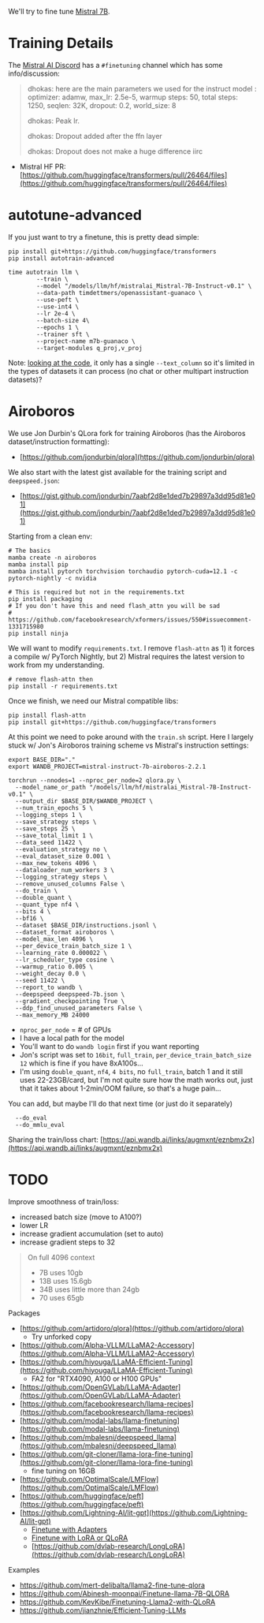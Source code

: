 We'll try to fine tune [Mistral 7B](https://mistral.ai/news/announcing-mistral-7b/
).

# Training Details
The [Mistral AI Discord](https://discord.gg/mistralai) has a `#finetuning` channel which has some info/discussion:

> dhokas: here are the main parameters we used for the instruct model :
optimizer: adamw, max_lr: 2.5e-5, warmup steps: 50, total steps: 1250, seqlen: 32K, dropout: 0.2, world_size: 8
>
> dhokas: Peak lr.
>
> dhokas: Dropout added after the ffn layer
>
> dhokas: Dropout does not make a huge difference iirc

* Mistral HF PR: [https://github.com/huggingface/transformers/pull/26464/files](https://github.com/huggingface/transformers/pull/26464/files)


# autotune-advanced
If you just want to try a finetune, this is pretty dead simple:
```
pip install git+https://github.com/huggingface/transformers
pip install autotrain-advanced

time autotrain llm \
        --train \
        --model "/models/llm/hf/mistralai_Mistral-7B-Instruct-v0.1" \
        --data-path timdettmers/openassistant-guanaco \
        --use-peft \
        --use-int4 \
        --lr 2e-4 \
        --batch-size 4\
        --epochs 1 \
        --trainer sft \
        --project-name m7b-guanaco \
        --target-modules q_proj,v_proj
```

Note: [looking at the code](https://github.com/huggingface/autotrain-advanced/blob/4ef5f411158867c56ea2d1ef7bb43e5fb588be43/src/autotrain/cli/run_llm.py#L63C18-L63C18), it only has a single `--text_column` so it's limited in the types of datasets it can process (no chat or other multipart instruction datasets)?



# Airoboros
We use Jon Durbin's QLora fork for training Airoboros (has the Airoboros dataset/instruction formatting):
* [https://github.com/jondurbin/qlora](https://github.com/jondurbin/qlora)

We also start with the latest gist available for the training script and `deepspeed.json`:
* [https://gist.github.com/jondurbin/7aabf2d8e1ded7b29897a3dd95d81e01](https://gist.github.com/jondurbin/7aabf2d8e1ded7b29897a3dd95d81e01)

Starting from a clean env:
```
# The basics
mamba create -n airoboros
mamba install pip
mamba install pytorch torchvision torchaudio pytorch-cuda=12.1 -c pytorch-nightly -c nvidia

# This is required but not in the requirements.txt
pip install packaging
# If you don't have this and need flash_attn you will be sad
# https://github.com/facebookresearch/xformers/issues/550#issuecomment-1331715980
pip install ninja
```

We will want to modify `requirements.txt`. I remove `flash-attn` as 1) it forces a compile w/ PyTorch Nightly, but 2) Mistral requires the latest version to work from my understanding.
```
# remove flash-attn then
pip install -r requirements.txt
```

Once we finish, we need our Mistral compatible libs:
```
pip install flash-attn
pip install git+https://github.com/huggingface/transformers
```

At this point we need to poke around with the `train.sh` script. Here I largely stuck w/ Jon's Airoboros training scheme vs Mistral's instruction settings:
```
export BASE_DIR="."
export WANDB_PROJECT=mistral-instruct-7b-airoboros-2.2.1

torchrun --nnodes=1 --nproc_per_node=2 qlora.py \
  --model_name_or_path "/models/llm/hf/mistralai_Mistral-7B-Instruct-v0.1" \
  --output_dir $BASE_DIR/$WANDB_PROJECT \
  --num_train_epochs 5 \
  --logging_steps 1 \
  --save_strategy steps \
  --save_steps 25 \
  --save_total_limit 1 \
  --data_seed 11422 \
  --evaluation_strategy no \
  --eval_dataset_size 0.001 \
  --max_new_tokens 4096 \
  --dataloader_num_workers 3 \
  --logging_strategy steps \
  --remove_unused_columns False \
  --do_train \
  --double_quant \
  --quant_type nf4 \
  --bits 4 \
  --bf16 \
  --dataset $BASE_DIR/instructions.jsonl \
  --dataset_format airoboros \
  --model_max_len 4096 \
  --per_device_train_batch_size 1 \
  --learning_rate 0.000022 \
  --lr_scheduler_type cosine \
  --warmup_ratio 0.005 \
  --weight_decay 0.0 \
  --seed 11422 \
  --report_to wandb \
  --deepspeed deepspeed-7b.json \
  --gradient_checkpointing True \
  --ddp_find_unused_parameters False \
  --max_memory_MB 24000
```
* `nproc_per_node` = # of GPUs
* I have a local path for the model
* You'll want to do `wandb login` first if you want reporting
* Jon's script was set to `16bit`, `full_train`, `per_device_train_batch_size 12` which is fine if you have 8xA100s...
* I'm using `double_quant`, `nf4`, `4 bits`, no `full_train`, batch 1 and it still uses 22-23GB/card, but I'm not quite sure how the math works out, just that it takes about 1-2min/OOM failure, so that's a huge pain...

You can add, but maybe I'll do that next time (or just do it separately)
```
  --do_eval
  --do_mmlu_eval
```

Sharing the train/loss chart: [https://api.wandb.ai/links/augmxnt/eznbmx2x](https://api.wandb.ai/links/augmxnt/eznbmx2x)


# TODO
Improve smoothness of train/loss:
* increased batch size (move to A100?)
* lower LR
* increase gradient accumulation (set to auto)
* increase gradient steps to 32

> On full 4096 context
> * 7B uses 10gb
> * 13B uses 15.6gb
> * 34B uses little more than 24gb
> * 70 uses 65gb

Packages
* [https://github.com/artidoro/qlora](https://github.com/artidoro/qlora)
  * Try unforked copy
* [https://github.com/Alpha-VLLM/LLaMA2-Accessory](https://github.com/Alpha-VLLM/LLaMA2-Accessory)
* [https://github.com/hiyouga/LLaMA-Efficient-Tuning](https://github.com/hiyouga/LLaMA-Efficient-Tuning)
  * FA2 for "RTX4090, A100 or H100 GPUs"
* [https://github.com/OpenGVLab/LLaMA-Adapter](https://github.com/OpenGVLab/LLaMA-Adapter)
* [https://github.com/facebookresearch/llama-recipes](https://github.com/facebookresearch/llama-recipes)
* [https://github.com/modal-labs/llama-finetuning](https://github.com/modal-labs/llama-finetuning)
* [https://github.com/mbalesni/deepspeed_llama](https://github.com/mbalesni/deepspeed_llama)
* [https://github.com/git-cloner/llama-lora-fine-tuning](https://github.com/git-cloner/llama-lora-fine-tuning)
  * fine tuning on 16GB
* [https://github.com/OptimalScale/LMFlow](https://github.com/OptimalScale/LMFlow)
* [https://github.com/huggingface/peft](https://github.com/huggingface/peft)
* [https://github.com/Lightning-AI/lit-gpt](https://github.com/Lightning-AI/lit-gpt)
  * [Finetune with Adapters](https://github.com/Lightning-AI/lit-gpt/blob/main/tutorials/finetune_adapter.md)
  * [Finetune with LoRA or QLoRA](https://github.com/Lightning-AI/lit-gpt/blob/main/tutorials/finetune_lora.md)
  * [https://github.com/dvlab-research/LongLoRA](https://github.com/dvlab-research/LongLoRA)

Examples
* https://github.com/mert-delibalta/llama2-fine-tune-qlora
* https://github.com/Abinesh-moonpai/Finetune-llama-7B-QLORA
* https://github.com/KevKibe/Finetuning-Llama2-with-QLoRA
* https://github.com/jianzhnie/Efficient-Tuning-LLMs